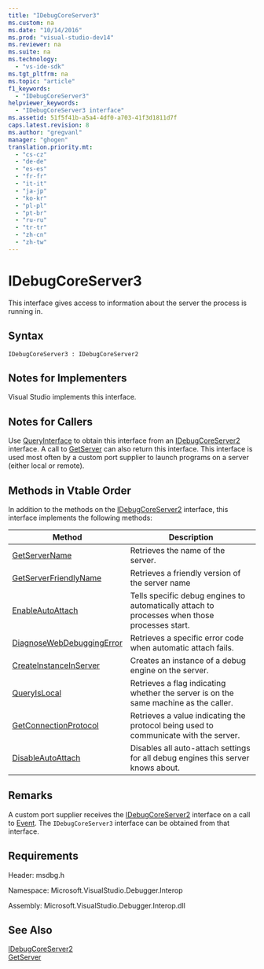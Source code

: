 ```yaml
---
title: "IDebugCoreServer3"
ms.custom: na
ms.date: "10/14/2016"
ms.prod: "visual-studio-dev14"
ms.reviewer: na
ms.suite: na
ms.technology: 
  - "vs-ide-sdk"
ms.tgt_pltfrm: na
ms.topic: "article"
f1_keywords: 
  - "IDebugCoreServer3"
helpviewer_keywords: 
  - "IDebugCoreServer3 interface"
ms.assetid: 51f5f41b-a5a4-4df0-a703-41f3d1811d7f
caps.latest.revision: 8
ms.author: "gregvanl"
manager: "ghogen"
translation.priority.mt: 
  - "cs-cz"
  - "de-de"
  - "es-es"
  - "fr-fr"
  - "it-it"
  - "ja-jp"
  - "ko-kr"
  - "pl-pl"
  - "pt-br"
  - "ru-ru"
  - "tr-tr"
  - "zh-cn"
  - "zh-tw"
---
```

# IDebugCoreServer3
This interface gives access to information about the server the process is running in.  
  
## Syntax  
  
```  
IDebugCoreServer3 : IDebugCoreServer2  
```  
  
## Notes for Implementers  
 Visual Studio implements this interface.  
  
## Notes for Callers  
 Use [QueryInterface](../Topic/QueryInterface.md) to obtain this interface from an [IDebugCoreServer2](../extensibility/idebugcoreserver2.md) interface. A call to [GetServer](../extensibility/idebugdefaultport2--getserver.md) can also return this interface. This interface is used most often by a custom port supplier to launch programs on a server (either local or remote).  
  
## Methods in Vtable Order  
 In addition to the methods on the [IDebugCoreServer2](../extensibility/idebugcoreserver2.md) interface, this interface implements the following methods:  
  
|Method|Description|  
|------------|-----------------|  
|[GetServerName](../extensibility/idebugcoreserver3--getservername.md)|Retrieves the name of the server.|  
|[GetServerFriendlyName](../extensibility/idebugcoreserver3--getserverfriendlyname.md)|Retrieves a friendly version of the server name|  
|[EnableAutoAttach](../extensibility/idebugcoreserver3--enableautoattach.md)|Tells specific debug engines to automatically attach to processes when those processes start.|  
|[DiagnoseWebDebuggingError](../extensibility/idebugcoreserver3--diagnosewebdebuggingerror.md)|Retrieves a specific error code when automatic attach fails.|  
|[CreateInstanceInServer](../extensibility/idebugcoreserver3--createinstanceinserver.md)|Creates an instance of a debug engine on the server.|  
|[QueryIsLocal](../extensibility/idebugcoreserver3--queryislocal.md)|Retrieves a flag indicating whether the server is on the same machine as the caller.|  
|[GetConnectionProtocol](../extensibility/idebugcoreserver3--getconnectionprotocol.md)|Retrieves a value indicating the protocol being used to communicate with the server.|  
|[DisableAutoAttach](../extensibility/idebugcoreserver3--disableautoattach.md)|Disables all auto-attach settings for all debug engines this server knows about.|  
  
## Remarks  
 A custom port supplier receives the [IDebugCoreServer2](../extensibility/idebugcoreserver2.md) interface on a call to [Event](../extensibility/idebugportevents2--event.md). The `IDebugCoreServer3` interface can be obtained from that interface.  
  
## Requirements  
 Header: msdbg.h  
  
 Namespace: Microsoft.VisualStudio.Debugger.Interop  
  
 Assembly: Microsoft.VisualStudio.Debugger.Interop.dll  
  
## See Also  
 [IDebugCoreServer2](../extensibility/idebugcoreserver2.md)   
 [GetServer](../extensibility/idebugdefaultport2--getserver.md)